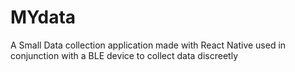 # MYdata
A Small Data collection application made with React Native used in conjunction with a BLE device to collect data discreetly

